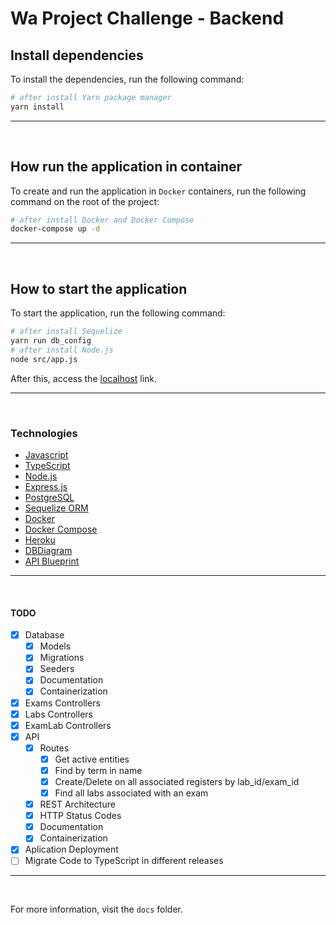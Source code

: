
# Wa Project Challenge - Backend


## Install dependencies
To install the dependencies, run the following command:  
```sh
# after install Yarn package manager
yarn install
```
---
<br>

## How run the application in container
To create and run the application in `Docker` containers, run the following command on the root of the project:  
```sh
# after install Docker and Docker Compose
docker-compose up -d
```
___
<br>

## How to start the application
To start the application, run the following command:  
```sh
# after install Sequelize
yarn run db_config
# after install Node.js
node src/app.js
```
After this, access the [localhost](http://localhost:3000/) link.
___
<br>

### Technologies
 - [Javascript](https://developer.mozilla.org/en-US/docs/Web/JavaScript)
 - [TypeScript](https://www.typescriptlang.org/)
 - [Node.js](https://nodejs.org/)
 - [Express.js](https://expressjs.com/)
 - [PostgreSQL](https://www.postgresql.org/)
 - [Sequelize ORM](https://sequelize.org/)
 - [Docker](https://www.docker.com/)
 - [Docker Compose](https://docs.docker.com/compose/)
 - [Heroku](https://www.heroku.com/)
 - [DBDiagram](https://dbdiagram.io/)
 - [API Blueprint](https://apiblueprint.org/)


---
<br>

#### TODO

- [x] Database
  - [x] Models
  - [x] Migrations
  - [x] Seeders
  - [x] Documentation
  - [x] Containerization
- [x] Exams Controllers
- [x] Labs Controllers
- [x] ExamLab Controllers
- [x] API
  - [x] Routes
    - [x] Get active entities
    - [x] Find by term in name
    - [x] Create/Delete on all associated registers by lab_id/exam_id
    - [x] Find all labs associated with an exam
  - [x] REST Architecture
  - [x] HTTP Status Codes
  - [x] Documentation
  - [x] Containerization
- [x] Aplication Deployment
- [ ] Migrate Code to TypeScript in different releases

___
</br>

For more information, visit the `docs` folder.
